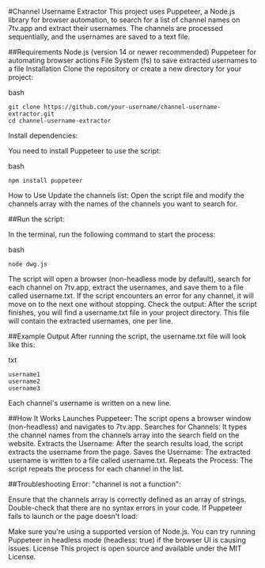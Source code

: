 #Channel Username Extractor
This project uses Puppeteer, a Node.js library for browser automation, to search for a list of channel names on 7tv.app and extract their usernames. The channels are processed sequentially, and the usernames are saved to a text file.

##Requirements
Node.js (version 14 or newer recommended)
Puppeteer for automating browser actions
File System (fs) to save extracted usernames to a file
Installation
Clone the repository or create a new directory for your project:

bash
```
git clone https://github.com/your-username/channel-username-extractor.git
cd channel-username-extractor
```
Install dependencies:

You need to install Puppeteer to use the script:

bash
```
npm install puppeteer
```
How to Use
Update the channels list: Open the script file and modify the channels array with the names of the channels you want to search for.

##Run the script:

In the terminal, run the following command to start the process:

bash
```
node dwg.js
```
The script will open a browser (non-headless mode by default), search for each channel on 7tv.app, extract the usernames, and save them to a file called username.txt.
If the script encounters an error for any channel, it will move on to the next one without stopping.
Check the output: After the script finishes, you will find a username.txt file in your project directory. This file will contain the extracted usernames, one per line.

##Example Output
After running the script, the username.txt file will look like this:

txt
```
username1
username2
username3
```
Each channel's username is written on a new line.

##How It Works
Launches Puppeteer: The script opens a browser window (non-headless) and navigates to 7tv.app.
Searches for Channels: It types the channel names from the channels array into the search field on the website.
Extracts the Username: After the search results load, the script extracts the username from the page.
Saves the Username: The extracted username is written to a file called username.txt.
Repeats the Process: The script repeats the process for each channel in the list.

##Troubleshooting
Error: "channel is not a function":

Ensure that the channels array is correctly defined as an array of strings.
Double-check that there are no syntax errors in your code.
If Puppeteer fails to launch or the page doesn't load:

Make sure you're using a supported version of Node.js.
You can try running Puppeteer in headless mode (headless: true) if the browser UI is causing issues.
License
This project is open source and available under the MIT License.

